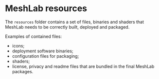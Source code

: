 # MeshLab resources

The `resources` folder contains a set of files, binaries and shaders that MeshLab needs to be correctly built, deployed and packaged.

Examples of contained files:
  - icons;
  - deployment software binaries;
  - configuration files for packaging;
  - shaders;
  - license, privacy and readme files that are bundled in the final MeshLab packages.